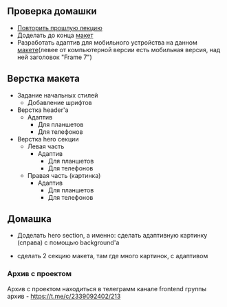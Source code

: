 
## Проверка домашки

- [Повторить прошлую лекцию](lecture7)
- Доделать до конца [макет](https://www.figma.com/design/AQJogde7ttx3zgZQzhSkPX/User-profile-%26-Settings-screen-(Community)?node-id=11-2369&node-type=frame&t=tOHfSViVV0TxAT4W-0)
- Разработать адаптив для мобильного устройства на данном [макете](https://www.figma.com/design/AQJogde7ttx3zgZQzhSkPX/User-profile-%26-Settings-screen-(Community)?node-id=11-2369&node-type=frame&t=tOHfSViVV0TxAT4W-0)(левее от компьютерной версии есть мобильная версия, над ней заголовок "Frame 7")

## Верстка макета

- Задание начальных стилей
	- Добавление шрифтов
- Верстка header'а
	- Адаптив
		- Для планшетов
		- Для телефонов
- Верстка hero секции
	- Левая часть
		- Адаптив
			- Для планшетов
			- Для телефонов
	- Правая часть (картинка)
		- Адаптив
			- Для планшетов
			- Для телефонов
## Домашка
- Доделать hero section, а именно: сделать адаптивную картинку (справа) с помощью background'а
+ сделать 2 секцию макета, там где много картинок, с адаптивом

### Архив с проектом
Архив с проектом находиться в телеграмм канале frontend группы
архив - https://t.me/c/2339092402/213